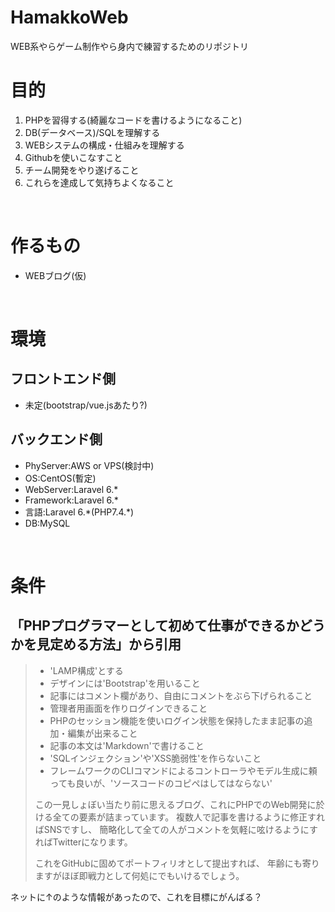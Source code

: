 # HamakkoWeb
WEB系やらゲーム制作やら身内で練習するためのリポジトリ
<br>

# 目的
1. PHPを習得する(綺麗なコードを書けるようになること)
2. DB(データベース)/SQLを理解する
3. WEBシステムの構成・仕組みを理解する
4. Githubを使いこなすこと
5. チーム開発をやり遂げること
6. これらを達成して気持ちよくなること
<br>

# 作るもの
* WEBブログ(仮)
<br>

# 環境
## フロントエンド側
* 未定(bootstrap/vue.jsあたり?)
## バックエンド側
* PhyServer:AWS or VPS(検討中)
* OS:CentOS(暫定)
* WebServer:Laravel 6.*
* Framework:Laravel 6.*
* 言語:Laravel 6.\*(PHP7.4.\*)
* DB:MySQL
<br>

# 条件
## 「PHPプログラマーとして初めて仕事ができるかどうかを見定める方法」から引用
>* 'LAMP構成'とする
>* デザインには'Bootstrap'を用いること
>* 記事にはコメント欄があり、自由にコメントをぶら下げられること
>* 管理者用画面を作りログインできること
>* PHPのセッション機能を使いログイン状態を保持したまま記事の追加・編集が出来ること
>* 記事の本文は'Markdown'で書けること
>* 'SQLインジェクション'や'XSS脆弱性'を作らないこと
>* フレームワークのCLIコマンドによるコントローラやモデル生成に頼っても良いが、'ソースコードのコピペはしてはならない'</br>
>
>この一見しょぼい当たり前に思えるブログ、これにPHPでのWeb開発に於ける全ての要素が詰まっています。
>複数人で記事を書けるように修正すればSNSですし、
>簡略化して全ての人がコメントを気軽に呟けるようにすればTwitterになります。
>
>これをGitHubに固めてポートフィリオとして提出すれば、
>年齢にも寄りますがほぼ即戦力として何処にでもいけるでしょう。

ネットに↑のような情報があったので、これを目標にがんばる？
